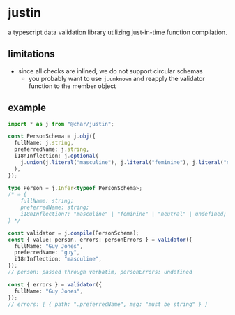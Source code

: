 # justin

a typescript data validation library utilizing just-in-time function compilation.

## limitations

- since all checks are inlined, we do not support circular schemas
  - you probably want to use `j.unknown` and reapply the validator function to the member object

## example

```typescript
import * as j from "@char/justin";

const PersonSchema = j.obj({
  fullName: j.string,
  preferredName: j.string,
  i18nInflection: j.optional(
    j.union(j.literal("masculine"), j.literal("feminine"), j.literal("neutral")),
  ),
});

type Person = j.Infer<typeof PersonSchema>;
/* ⇒ {
    fullName: string;
    preferredName: string;
    i18nInflection?: "masculine" | "feminine" | "neutral" | undefined;
} */

const validator = j.compile(PersonSchema);
const { value: person, errors: personErrors } = validator({
  fullName: "Guy Jones",
  preferredName: "guy",
  i18nInflection: "masculine",
});
// person: passed through verbatim, personErrors: undefined

const { errors } = validator({
  fullName: "Guy Jones",
});
// errors: [ { path: ".preferredName", msg: "must be string" } ]
```
